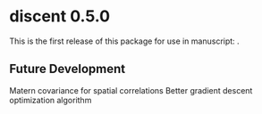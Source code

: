 # discent 0.5.0
This is the first release of this package for use in
manuscript: . 

## Future Development
Matern covariance for spatial correlations
Better gradient descent optimization algorithm
